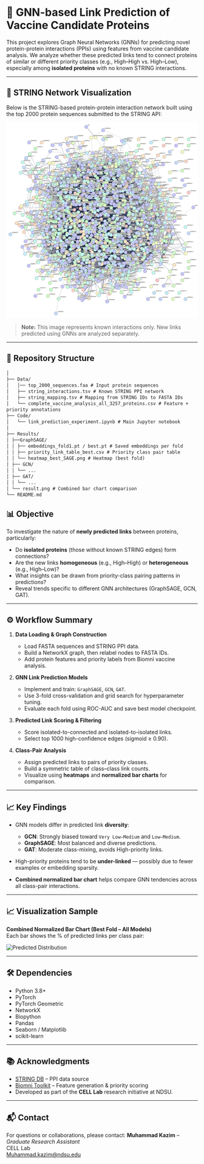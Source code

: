 # 🔗 GNN-based Link Prediction of Vaccine Candidate Proteins

This project explores Graph Neural Networks (GNNs) for predicting novel protein-protein interactions (PPIs) using features from vaccine candidate analysis. We analyze whether these predicted links tend to connect proteins of similar or different priority classes (e.g., High–High vs. High–Low), especially among **isolated proteins** with no known STRING interactions.

---

## 🧬 STRING Network Visualization

Below is the STRING-based protein-protein interaction network built using the top 2000 protein sequences submitted to the STRING API:

![STRING PPI Network](string_normal_image.png)

> **Note:** This image represents known interactions only. New links predicted using GNNs are analyzed separately.

---
## 📁 Repository Structure
```
│
├── Data/
│   │── top_2000_sequences.faa # Input protein sequences
│   ├── string_interactions.tsv # Known STRING PPI network
│   ├── string_mapping.tsv # Mapping from STRING IDs to FASTA IDs
│   └── complete_vaccine_analysis_all_3257_proteins.csv # Feature + priority annotations
├── Code/
│   └── link_prediction_experiment.ipynb # Main Jupyter notebook
│
├── Results/
│ ├──GraphSAGE/
│ │ ├── embeddings_fold1.pt / best.pt # Saved embeddings per fold
│ │ ├── priority_link_table_best.csv # Priority class pair table
│ │ └── heatmap_best_SAGE.png # Heatmap (best fold)
│ ├── GCN/
│ │ └── ...
│ ├── GAT/
│ │ └── ...
│ └── result.png # Combined bar chart comparison
└── README.md       
```
## 📊 Objective

To investigate the nature of **newly predicted links** between proteins, particularly:

- Do **isolated proteins** (those without known STRING edges) form connections?
- Are the new links **homogeneous** (e.g., High–High) or **heterogeneous** (e.g., High–Low)?
- What insights can be drawn from priority-class pairing patterns in predictions?
- Reveal trends specific to different GNN architectures (GraphSAGE, GCN, GAT).

---

## ⚙️ Workflow Summary

1. **Data Loading & Graph Construction**
   - Load FASTA sequences and STRING PPI data.
   - Build a NetworkX graph, then relabel nodes to FASTA IDs.
   - Add protein features and priority labels from Biomni vaccine analysis.

2. **GNN Link Prediction Models**
   - Implement and train: `GraphSAGE`, `GCN`, `GAT`.
   - Use 3-fold cross-validation and grid search for hyperparameter tuning.
   - Evaluate each fold using ROC-AUC and save best model checkpoint.

3. **Predicted Link Scoring & Filtering**
   - Score isolated-to-connected and isolated-to-isolated links.
   - Select top 1000 high-confidence edges (sigmoid ≥ 0.90).

4. **Class-Pair Analysis**
   - Assign predicted links to pairs of priority classes.
   - Build a symmetric table of class–class link counts.
   - Visualize using **heatmaps** and **normalized bar charts** for comparison.

---

## 📈 Key Findings

- GNN models differ in predicted link **diversity**:
  - **GCN**: Strongly biased toward `Very Low–Medium` and `Low–Medium`.
  - **GraphSAGE**: Most balanced and diverse predictions.
  - **GAT**: Moderate class-mixing, avoids High-priority links.
  
- High-priority proteins tend to be **under-linked** — possibly due to fewer examples or embedding sparsity.

- **Combined normalized bar chart** helps compare GNN tendencies across all class-pair interactions.

---

## 📈 Visualization Sample

**Combined Normalized Bar Chart (Best Fold – All Models)**  
Each bar shows the % of predicted links per class pair:

![Predicted Distribution](./Results/new_result.png)

---

## 🛠 Dependencies

- Python 3.8+
- PyTorch
- PyTorch Geometric
- NetworkX
- Biopython
- Pandas
- Seaborn / Matplotlib
- scikit-learn

---

## 📚 Acknowledgments

- [STRING DB](https://string-db.org/) – PPI data source  
- [Biomni Toolkit](https://github.com/snap-stanford/biomni) – Feature generation & priority scoring  
- Developed as part of the **CELL Lab** research initiative at NDSU.


---

## 📬 Contact

For questions or collaborations, please contact:
**Muhammad Kazim** – *Graduate Research Assistant*  
CELL Lab  
Muhammad.kazim@ndsu.edu

